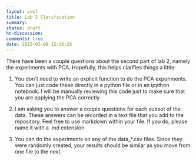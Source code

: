 ```yaml
---
layout: post
title: Lab 2 Clarification
summary:
status: draft
hn-discussion:
comments: true
date: 2015-03-09 12:36:25
---
```


There have been a couple questions about the second part of lab 2, namely the
experiments with PCA.  Hopefully, this helps clarifies things a little:

1. You don't need to write an explicit function to do the PCA experiments.  You
   can just code these directly in a python file or in an ipython notebook.  I
   will be manually reviewing this code just to make sure that you are applying
   the PCA correctly.

2. I am asking you to answer a couple questions for each subset of the data.
   These answers can be recorded in a text file that you add to the repository.
   Feel free to use markdown within your file.  If you do, please name it with a
   .md extension

3. You can do the experiments on any of the data_\*.csv files.  Since they were
   randomly created, your results should be similar as you move from one file to
   the next.
